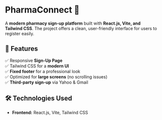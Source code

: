 # PharmaConnect 🏥

A **modern pharmacy sign-up platform** built with **React.js, Vite, and Tailwind CSS**. The project offers a clean, user-friendly interface for users to register easily.

## 🚀 Features

✅ Responsive **Sign-Up Page**  
✅ Tailwind CSS for a **modern UI**  
✅ **Fixed footer** for a professional look  
✅ Optimized for **large screens** (no scrolling issues)  
✅ **Third-party sign-up** via Yahoo & Gmail

## 🛠️ Technologies Used

- **Frontend:** React.js, Vite, Tailwind CSS
